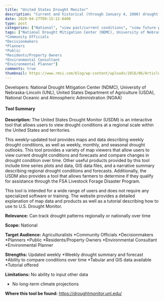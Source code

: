 ```yaml
---
title: "United States Drought Monitor"
description: "Current and historical (through January 4, 2000) drought comparison mapping tool of continental U.S., Alaska, Hawaii,  and territories"
date: 2020-04-27T09:15:12-0400
type: post
categories: ["National", "view past/current conditions", "view future projections", "identify vulnerabilities", "short"]
tags: ["National Drought Mitigation Center (NDMC), University of Nebraska-Lincoln (UNL)", "United States Department of Agriculture (USDA)", "National Oceanic and Atmospheric Administration (NOAA)", "Agriculturalists
*Community Officials 
*Decisionmakers 
*Planners
*Public 
*Residents/Property Owners 
*Environmental Consultant 
*Environmental Planner"]
comments: true
thumbnail: https://www.rmsi.com/blog/wp-content/uploads/2016/06/Article-04.jpg
---
```

Developers: National Drought Mitigation Center (NDMC), University of Nebraska-Lincoln (UNL), United States Department of Agriculture (USDA), National Oceanic and Atmospheric Administration (NOAA)

#### Tool Summary
**Description:** The United States Drought Monitor (USDM) is an interactive tool that allows users to view drought conditions at a regional scale within the United States and territories.

This weekly-updated tool provides maps and data describing weekly drought conditions, as well as weekly, monthly, and seasonal drought outlooks. This tool provides a variety of map viewers that allow users to view current drought conditions and forecasts and compare changes in drought condition over time. Other useful products provided by this tool include time series plots and data, GIS data files, and a narrative summary describing regional drought conditions and forecasts. Additionally, the USDM also provides a tool that allows farmers to determine if they qualify for assistance through the FSA Livestock Forage Disaster Program. 

This tool is intended for a wide range of users and does not require any specialized software or training. The website provides a detailed explanation of map data and products as well as a tutorial describing how to use to U.S. Drought Monitor.

**Relevance:** Can track drought patterns regionally or nationally over time

**Scope:** National

**Target Audience:** Agriculturalists
*Community Officials 
*Decisionmakers 
*Planners
*Public 
*Residents/Property Owners 
*Environmental Consultant 
*Environmental Planner

**Strengths:** Updated weekly 
*Weekly drought summary and forecast
*Ability to compare conditions over time
*Tabular and GIS data available
*Tutorial offered

**Limitations:** No ability to input other data
* No long-term climate projections

**Where this tool be found:** https://droughtmonitor.unl.edu/

